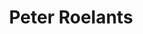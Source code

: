 ---
title: Peter Roelants
tags: [Blogs,Implementations,Tutorials]
style: fill
color: success
description: Machine Learning, Software Engineering, Data Science, Mathematics, Probability Theory, and other things.
external_url: https://peterroelants.github.io/
---
